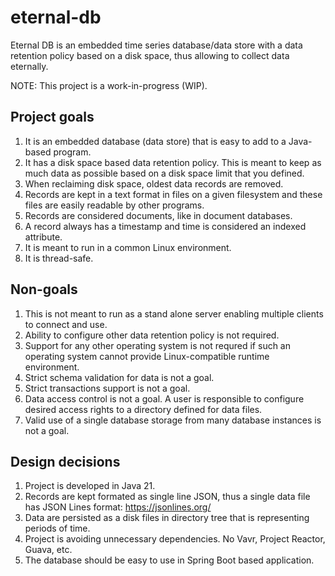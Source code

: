 # eternal-db
Eternal DB is an embedded time series database/data store with a data retention policy based on a disk space, 
thus allowing to collect data eternally.

NOTE: This project is a work-in-progress (WIP).

## Project goals
1. It is an embedded database (data store) that is easy to add to a Java-based program.
2. It has a disk space based data retention policy. This is meant to keep as much data as possible based on a disk space limit that you defined.
3. When reclaiming disk space, oldest data records are removed.
4. Records are kept in a text format in files on a given filesystem and these files are easily readable by other programs.
5. Records are considered documents, like in document databases.
6. A record always has a timestamp and time is considered an indexed attribute.
7. It is meant to run in a common Linux environment.
8. It is thread-safe.

## Non-goals
1. This is not meant to run as a stand alone server enabling multiple clients to connect and use.
2. Ability to configure other data retention policy is not required.
3. Support for any other operating system is not requred if such an operating system cannot provide Linux-compatible runtime environment.
4. Strict schema validation for data is not a goal.
5. Strict transactions support is not a goal.
6. Data access control is not a goal. A user is responsible to configure desired access rights to a directory defined for data files.
7. Valid use of a single database storage from many database instances is not a goal.

## Design decisions
1. Project is developed in Java 21.
2. Records are kept formated as single line JSON, thus a single data file has JSON Lines format: https://jsonlines.org/
3. Data are persisted as a disk files in directory tree that is representing periods of time.
4. Project is avoiding unnecessary dependencies. No Vavr, Project Reactor, Guava, etc.
5. The database should be easy to use in Spring Boot based application.
